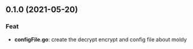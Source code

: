 ## 0.1.0 (2021-05-20)

### Feat

- **configFile.go**: create the decrypt encrypt and config file about moldy
